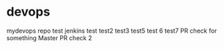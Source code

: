 # devops
mydevops repo
test  jenkins test
test2
test3
test5 test 6
test7
PR check for something
Master PR check 2
